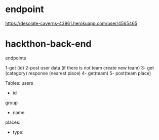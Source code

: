 # endpoint
https://desolate-caverns-43961.herokuapp.com/user/4565465

# hackthon-back-end


endpoints

1-get (id)
2-post user data (if there is not team create new team)
3- get (category) response (nearest place)
4- get(team)
5- post(team place)



Tables:
users
- id 

group
- name

places:
- type:


